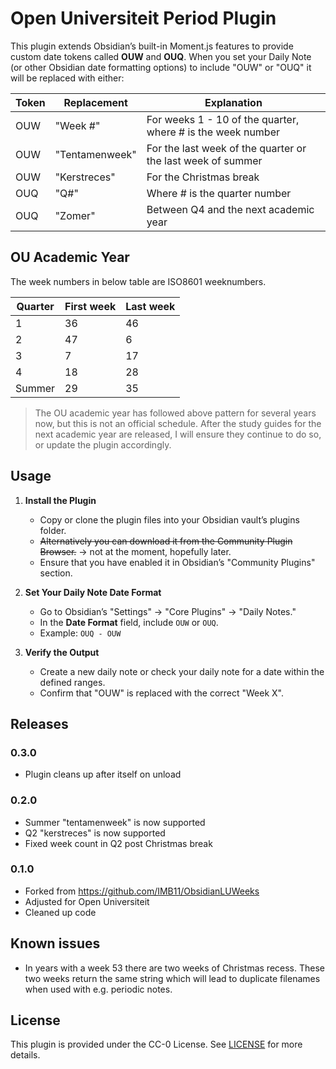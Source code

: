 # Open Universiteit Period Plugin

This plugin extends Obsidian’s built-in Moment.js features to provide custom date tokens called **OUW** and **OUQ**. When you set your Daily Note (or other Obsidian date formatting options) to include "OUW" or "OUQ" it will be replaced with either:

| Token | Replacement    | Explanation                                                 |
|-------|----------------|-------------------------------------------------------------|
| OUW   | "Week #"       | For weeks 1 - 10 of the quarter, where # is the week number |
| OUW   | "Tentamenweek" | For the last week of the quarter or the last week of summer |
| OUW   | "Kerstreces"   | For the Christmas break                                     |
| OUQ   | "Q#"           | Where # is the quarter number                               |
| OUQ   | "Zomer"        | Between Q4 and the next academic year                       | 

## OU Academic Year
The week numbers in below table are ISO8601 weeknumbers. 

| Quarter | First week | Last week |
|---------|------------|-----------|
| 1       | 36         | 46        |
| 2       | 47         |  6        |
| 3       |  7         | 17        | 
| 4       | 18         | 28        |
| Summer  | 29         | 35        |

> The OU academic year has followed above pattern for several years now, but this is not an official schedule. After the study guides for the next academic year are released, I will ensure they continue to do so, or update the plugin accordingly.
## Usage

1. **Install the Plugin**  
   - Copy or clone the plugin files into your Obsidian vault’s plugins folder.  
   - ~~Alternatively you can download it from the Community Plugin Browser.~~ -> not at the moment, hopefully later.
   - Ensure that you have enabled it in Obsidian’s "Community Plugins" section.

2. **Set Your Daily Note Date Format**  
   - Go to Obsidian’s "Settings" → "Core Plugins" → "Daily Notes."  
   - In the **Date Format** field, include `OUW` or `OUQ`.  
   - Example: `OUQ - OUW`

3. **Verify the Output**  
   - Create a new daily note or check your daily note for a date within the defined ranges.  
   - Confirm that "OUW" is replaced with the correct "Week X".

## Releases
### 0.3.0
- Plugin cleans up after itself on unload

### 0.2.0
- Summer "tentamenweek" is now supported
- Q2 "kerstreces" is now supported
- Fixed week count in Q2 post Christmas break

### 0.1.0
- Forked from https://github.com/IMB11/ObsidianLUWeeks
- Adjusted for Open Universiteit
- Cleaned up code

## Known issues
- In years with a week 53 there are two weeks of Christmas recess. These two weeks return the same string which will lead to duplicate filenames when used with e.g. periodic notes.

## License

This plugin is provided under the CC-0 License. See [LICENSE](./LICENSE) for more details.
